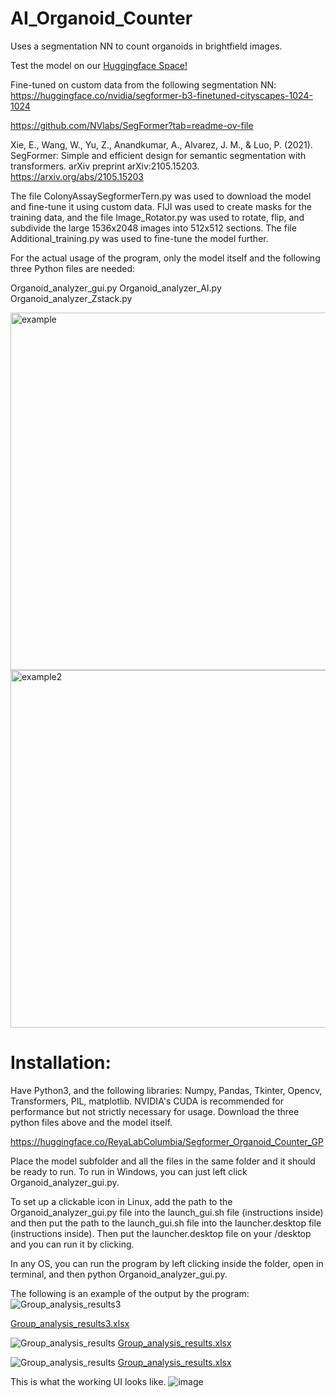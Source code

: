 # AI_Organoid_Counter
Uses a segmentation NN to count organoids in brightfield images.

Test the model on our [Huggingface Space!](https://huggingface.co/spaces/ReyaLabColumbia/OrganoidCounter)

Fine-tuned on custom data from the following segmentation NN:
https://huggingface.co/nvidia/segformer-b3-finetuned-cityscapes-1024-1024

https://github.com/NVlabs/SegFormer?tab=readme-ov-file

Xie, E., Wang, W., Yu, Z., Anandkumar, A., Alvarez, J. M., & Luo, P. (2021). SegFormer: Simple and efficient design for semantic segmentation with transformers. arXiv preprint arXiv:2105.15203. https://arxiv.org/abs/2105.15203

The file ColonyAssaySegformerTern.py was used to download the model and fine-tune it using custom data. FIJI was used to create masks for the training data, and the file Image_Rotator.py was used to rotate, flip, and subdivide the large 1536x2048 images into 512x512 sections. The file Additional_training.py was used to fine-tune the model further. 

For the actual usage of the program, only the model itself and the following three Python files are needed:

Organoid_analyzer_gui.py
Organoid_analyzer_AI.py
Organoid_analyzer_Zstack.py

<img width="572" alt="example" src="https://github.com/user-attachments/assets/739217d5-60bf-459b-a548-64d1ed42c316" />
<img width="572" alt="example2" src="https://github.com/user-attachments/assets/4d8a9ec4-f1f7-4bad-9ebe-16ba7b83b074" />

# Installation:
Have Python3, and the following libraries: Numpy, Pandas, Tkinter, Opencv, Transformers, PIL, matplotlib. NVIDIA's CUDA is recommended for performance but not strictly necessary for usage.
Download the three python files above and the model itself.

https://huggingface.co/ReyaLabColumbia/Segformer_Organoid_Counter_GP

Place the model subfolder and all the files in the same folder and it should be ready to run. To run in Windows, you can just left click Organoid_analyzer_gui.py. 

To set up a clickable icon in Linux, add the path to the Organoid_analyzer_gui.py file into the launch_gui.sh file (instructions inside) and then put the path to the launch_gui.sh file into the launcher.desktop file (instructions inside). Then put the launcher.desktop file on your /desktop and you can run it by clicking.

In any OS, you can run the program by left clicking inside the folder, open in terminal, and then python Organoid_analyzer_gui.py.

The following is an example of the output by the program:
![Group_analysis_results3](https://github.com/user-attachments/assets/cd5feeca-e5a1-40db-afbc-6f53d5f71f71)

[Group_analysis_results3.xlsx](https://github.com/user-attachments/files/20004750/Group_analysis_results3.xlsx)

![Group_analysis_results](https://github.com/user-attachments/assets/3efed9ee-5fd2-4b1d-a49f-d6c5fc57bb23)
[Group_analysis_results.xlsx](https://github.com/user-attachments/files/21046062/Group_analysis_results.xlsx)

![Group_analysis_results](https://github.com/user-attachments/assets/6e866944-b373-4edb-89d8-89b76127bff8)
[Group_analysis_results.xlsx](https://github.com/user-attachments/files/21046066/Group_analysis_results.xlsx)

This is what the working UI looks like.
![image](https://github.com/user-attachments/assets/389b0ff5-63b4-4364-b830-7b0e15a96fd7)


